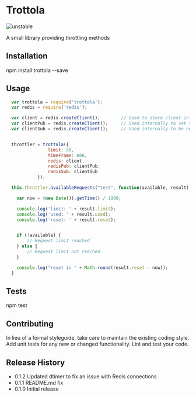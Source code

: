 Trottola
=========

![unstable](http://badges.github.io/stability-badges/dist/unstable.svg)

A small library providing throttling methods

## Installation

  npm install trottola --save

## Usage

```javascript
  var trottola = require('trottola');  
  var redis = require('redis');

  var client = redis.createClient();        // Used to store client information
  var clientPub = redis.createClient();     // Used internally to set the throttling event timer
  var clientSub = redis.createClient();     // Used internally to be notified of the throttling event


  throttler = trottola({
                limit: 50,
                timeFrame: 600,
                redis: client,
                redisPub: clientPub,
                redisSub: clientSub
            });

  this.throttler.availableRequests("test", function(available, result) {

    var now = (new Date()).getTime() / 1000;

    console.log('limit: ' + result.limit);
    console.log('used: ' + result.used);
    console.log('reset: ' + result.reset);


    if (!available) {
        // Request limit reached
    } else {
        // Request limit not reached
    }

    console.log("reset in " + Math.round(result.reset - now));
  }
```

## Tests

  npm test

## Contributing

In lieu of a formal styleguide, take care to maintain the existing coding style.
Add unit tests for any new or changed functionality. Lint and test your code.

## Release History

* 0.1.2 Updated dtimer to fix an issue with Redis connections
* 0.1.1 README.md fix
* 0.1.0 Initial release
